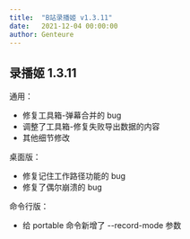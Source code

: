 ```yaml
---
title:  "B站录播姬 v1.3.11"
date:   2021-12-04 00:00:00
author: Genteure
---
```


## 录播姬 1.3.11

通用：

- 修复工具箱-弹幕合并的 bug
- 调整了工具箱-修复失败导出数据的内容
- 其他细节修改

桌面版：

- 修复记住工作路径功能的 bug
- 修复了偶尔崩溃的 bug

命令行版：

- 给 portable 命令新增了 --record-mode 参数
